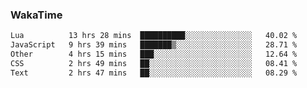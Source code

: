 ### WakaTime

<!--START_SECTION:waka-->

```txt
Lua          13 hrs 28 mins  ██████████░░░░░░░░░░░░░░░   40.02 %
JavaScript   9 hrs 39 mins   ███████▒░░░░░░░░░░░░░░░░░   28.71 %
Other        4 hrs 15 mins   ███░░░░░░░░░░░░░░░░░░░░░░   12.64 %
CSS          2 hrs 49 mins   ██░░░░░░░░░░░░░░░░░░░░░░░   08.41 %
Text         2 hrs 47 mins   ██░░░░░░░░░░░░░░░░░░░░░░░   08.29 %
```

<!--END_SECTION:waka-->
